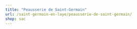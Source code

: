 ```yaml
---
title: "Peausserie de Saint-Germain"
url: /saint-germain-en-laye/peausserie-de-saint-germain/
shop: sac
---
```

